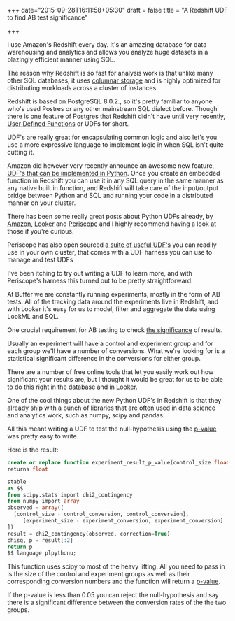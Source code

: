 +++
date="2015-09-28T16:11:58+05:30"
draft = false
title = "A Redshift UDF to find AB test significance"

+++

I use Amazon's Redshift every day. It's an amazing database for data warehousing and analytics and allows you analyze huge datasets in a blazingly efficient manner using SQL.  

The reason why Redshift is so fast for analysis work is that unlike many other SQL databases, it uses <a href="/web/20161021061459/https://en.wikipedia.org/wiki/Column-oriented_DBMS">columnar storage</a> and is highly optimized for distributing workloads across a cluster of instances.

Redshift is based on PostgreSQL 8.0.2., so it's pretty familiar to anyone who's used Postres or any other mainstream SQL dialect before. Though there is one feature of Postgres that Redshift didn't have until very recently, <a href="/web/20161021061459/http://www.postgresql.org/docs/8.3/static/xfunc.html">User Defined Functions</a> or UDFs for short.

UDF's are really great for encapsulating common logic and also let's you use a more expressive language to implement logic in when SQL isn't quite cutting it.

Amazon did however very recently announce an awesome new feature, <a href="/web/20161021061459/https://aws.amazon.com/blogs/aws/user-defined-functions-for-amazon-redshift/">UDF's that can be implemented in Python</a>. Once you create an embedded function  in Redshift you can use it in any SQL query in the same manner as any native built in function, and Redshift will take care of the input/output bridge between Python and SQL and running your code in a distributed manner on your cluster.

There has been some really great posts about Python UDFs already, by <a href="/web/20161021061459/https://blogs.aws.amazon.com/bigdata/post/Tx1IHV1G67CY53T/Introduction-to-Python-UDFs-in-Amazon-Redshift">Amazon</a>, <a href="/web/20161021061459/http://www.looker.com/blog/amazon-redshift-user-defined-functions">Looker</a> and <a href="/web/20161021061459/https://www.periscope.io/blog/redshift-user-defined-functions-python.html">Periscope</a> and I highly recommend having a look at those if you're curious.

Periscope has also open sourced <a href="/web/20161021061459/https://github.com/PeriscopeData/redshift-udfs">a suite of useful UDF's</a> you can readily use in your own cluster, that comes with a UDF harness you can use to manage and test UDFs

I've been itching to try out writing a UDF to learn more, and with Periscope's harness this turned out to be pretty straightforward.

At Buffer we are constantly running experiments, mostly in the form of AB tests. All of the tracking data around the experiments live in Redshift, and with Looker it's easy for us to model, filter and aggregate the data using LookML and SQL.

One crucial requirement for AB testing to check <a href="/web/20161021061459/https://en.wikipedia.org/wiki/Statistical_significance">the significance</a> of results.

Usually an experiment will have a control and experiment group and for each group we'll have a number of conversions. What we're looking for is a statistical significant difference in the conversions for either group.

There are a number of free online tools that let you easily work out how significant your results are, but I thought it would be great for us to be able to do this right in the database and in Looker.

One of the cool things about the new Python UDF's in Redshift is that they already ship with a bunch of libraries that are often used in data science and analytics work, such as numpy, scipy and pandas.

All this meant writing a UDF to test the null-hypothesis using the <a href="/web/20161021061459/https://en.wikipedia.org/wiki/P-value">p-value</a> was pretty easy to write.

Here is the result:

```sql
create or replace function experiment_result_p_value(control_size float, control_conversion float, experiment_size float, experiment_conversion float)
returns float

stable
as $$
from scipy.stats import chi2_contingency
from numpy import array
observed = array([
  [control_size - control_conversion, control_conversion],
     [experiment_size - experiment_conversion, experiment_conversion]
])
result = chi2_contingency(observed, correction=True)
chisq, p = result[:2]
return p
$$ language plpythonu;
```

This function uses scipy to most of the heavy lifting. All you need to pass in is the size of the control and experiment groups as well as their corresponding conversion numbers and the function will return a <a href="/web/20161021061459/https://en.wikipedia.org/wiki/P-value">p-value</a>.

If the p-value is less than 0.05 you can reject the null-hypothesis and say there is a significant difference between the conversion rates of the the two groups.
